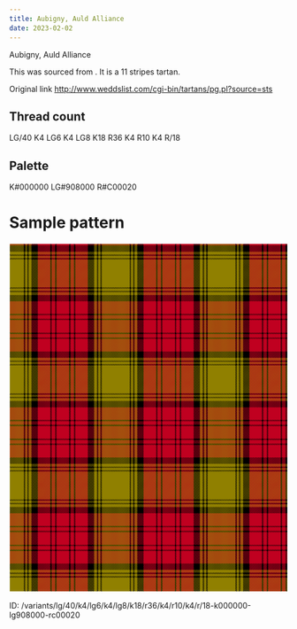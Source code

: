 ```yaml
---
title: Aubigny, Auld Alliance
date: 2023-02-02
---
```

Aubigny, Auld Alliance

This was sourced from <no value>.  It is a 11 stripes tartan.

Original link http://www.weddslist.com/cgi-bin/tartans/pg.pl?source=sts

## Thread count
LG/40 K4 LG6 K4 LG8 K18 R36 K4 R10 K4 R/18

## Palette
K#000000 LG#908000 R#C00020

# Sample pattern

![Tartan detail](tartan.png "LG/40 K4 LG6 K4 LG8 K18 R36 K4 R10 K4 R/18 tartan")

ID: /variants/lg/40/k4/lg6/k4/lg8/k18/r36/k4/r10/k4/r/18-k000000-lg908000-rc00020